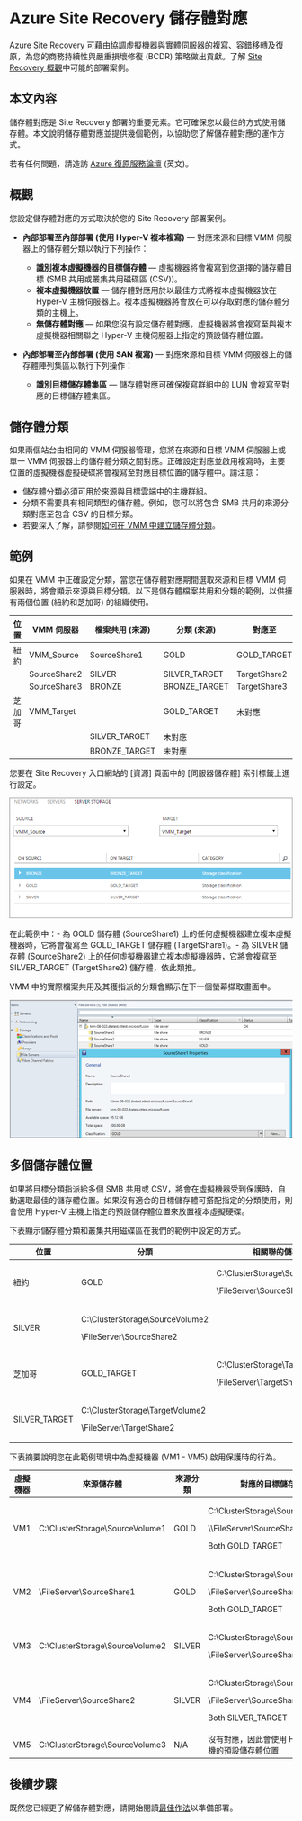<properties
	pageTitle="Site Recovery 儲存體對應 | Microsoft Azure"
	description="Azure Site Recovery 可將內部部署上虛擬機器和實體伺服器的複寫、容錯移轉及復原協調至 Azure 或次要內部部署站台。"
	services="site-recovery"
	documentationCenter=""
	authors="rayne-wiselman"
	manager="jwhit"
	editor=""/>

<tags
	ms.service="site-recovery"
	ms.devlang="na"
	ms.topic="get-started-article"
	ms.tgt_pltfrm="na"
	ms.workload="storage-backup-recovery"
	ms.date="08/05/2015"
	ms.author="raynew"/>


# Azure Site Recovery 儲存體對應


Azure Site Recovery 可藉由協調虛擬機器與實體伺服器的複寫、容錯移轉及復原，為您的商務持續性與嚴重損壞修復 (BCDR) 策略做出貢獻。了解 [Site Recovery 概觀](site-recovery-overview.md)中可能的部署案例。


## 本文內容

儲存體對應是 Site Recovery 部署的重要元素。它可確保您以最佳的方式使用儲存體。本文說明儲存體對應並提供幾個範例，以協助您了解儲存體對應的運作方式。


若有任何問題，請造訪 [Azure 復原服務論壇](https://social.msdn.microsoft.com/forums/azure/home?forum=hypervrecovmgr) (英文)。

## 概觀

您設定儲存體對應的方式取決於您的 Site Recovery 部署案例。



- **內部部署至內部部署 (使用 Hyper-V 複本複寫)** — 對應來源和目標 VMM 伺服器上的儲存體分類以執行下列操作：

	- **識別複本虛擬機器的目標儲存體** — 虛擬機器將會複寫到您選擇的儲存體目標 (SMB 共用或叢集共用磁碟區 (CSV))。
	- **複本虛擬機器放置** — 儲存體對應用於以最佳方式將複本虛擬機器放在 Hyper-V 主機伺服器上。複本虛擬機器將會放在可以存取對應的儲存體分類的主機上。
	- **無儲存體對應** — 如果您沒有設定儲存體對應，虛擬機器將會複寫至與複本虛擬機器相關聯之 Hyper-V 主機伺服器上指定的預設儲存體位置。

- **內部部署至內部部署 (使用 SAN 複寫)** — 對應來源和目標 VMM 伺服器上的儲存體陣列集區以執行下列操作：
	- **識別目標儲存體集區** — 儲存體對應可確保複寫群組中的 LUN 會複寫至對應的目標儲存體集區。



## 儲存體分類

如果兩個站台由相同的 VMM 伺服器管理，您將在來源和目標 VMM 伺服器上或單一 VMM 伺服器上的儲存體分類之間對應。正確設定對應並啟用複寫時，主要位置的虛擬機器虛擬硬碟將會複寫至對應目標位置的儲存體中。請注意：

- 儲存體分類必須可用於來源與目標雲端中的主機群組。
- 分類不需要具有相同類型的儲存體。例如，您可以將包含 SMB 共用的來源分類對應至包含 CSV 的目標分類。
- 若要深入了解，請參閱[如何在 VMM 中建立儲存體分類](https://technet.microsoft.com/library/gg610685.aspx)。

## 範例

如果在 VMM 中正確設定分類，當您在儲存體對應期間選取來源和目標 VMM 伺服器時，將會顯示來源與目標分類。以下是儲存體檔案共用和分類的範例，以供擁有兩個位置 (紐約和芝加哥) 的組織使用。

**位置** | **VMM 伺服器** | **檔案共用 (來源)** | **分類 (來源)** | **對應至** | **檔案共用 (目標)**
---|---|--- |---|---|---
紐約 | VMM\_Source| SourceShare1 | GOLD | GOLD\_TARGET | TargetShare1
 | | SourceShare2 | SILVER | SILVER\_TARGET | TargetShare2
 | | SourceShare3 | BRONZE | BRONZE\_TARGET | TargetShare3
芝加哥 | VMM\_Target | | GOLD\_TARGET | 未對應 |
| | | SILVER\_TARGET | 未對應 |
 | | | BRONZE\_TARGET | 未對應

您要在 Site Recovery 入口網站的 [資源] 頁面中的 [伺服器儲存體] 索引標籤上進行設定。

![設定儲存體對應](./media/site-recovery-storage-mapping/StorageMapping1.png)

在此範例中：- 為 GOLD 儲存體 (SourceShare1) 上的任何虛擬機器建立複本虛擬機器時，它將會複寫至 GOLD\_TARGET 儲存體 (TargetShare1)。- 為 SILVER 儲存體 (SourceShare2) 上的任何虛擬機器建立複本虛擬機器時，它將會複寫至 SILVER\_TARGET (TargetShare2) 儲存體，依此類推。

VMM 中的實際檔案共用及其獲指派的分類會顯示在下一個螢幕擷取畫面中。

![VMM 中的儲存體分類](./media/site-recovery-storage-mapping/StorageMapping2.png)

## 多個儲存體位置

如果將目標分類指派給多個 SMB 共用或 CSV，將會在虛擬機器受到保護時，自動選取最佳的儲存體位置。如果沒有適合的目標儲存體可搭配指定的分類使用，則會使用 Hyper-V 主機上指定的預設儲存體位置來放置複本虛擬硬碟。

下表顯示儲存體分類和叢集共用磁碟區在我們的範例中設定的方式。

**位置** | **分類** | **相關聯的儲存體**
---|---|---
紐約 | GOLD | <p>C:\\ClusterStorage\\SourceVolume1</p><p>\\FileServer\\SourceShare1</p>
 | SILVER | <p>C:\\ClusterStorage\\SourceVolume2</p><p>\\FileServer\\SourceShare2</p>
芝加哥 | GOLD\_TARGET | <p>C:\\ClusterStorage\\TargetVolume1</p><p>\\FileServer\\TargetShare1</p>
 | SILVER\_TARGET| <p>C:\\ClusterStorage\\TargetVolume2</p><p>\\FileServer\\TargetShare2</p>

下表摘要說明您在此範例環境中為虛擬機器 (VM1 - VM5) 啟用保護時的行為。

**虛擬機器** | **來源儲存體** | **來源分類** | **對應的目標儲存體**
---|---|---|---
VM1 | C:\\ClusterStorage\\SourceVolume1 | GOLD | <p>C:\\ClusterStorage\\SourceVolume1</p><p>\\\FileServer\\SourceShare1</p><p>Both GOLD\_TARGET</p>
VM2 | \\FileServer\\SourceShare1 | GOLD | <p>C:\\ClusterStorage\\SourceVolume1</p><p>\\FileServer\\SourceShare1</p> <p>Both GOLD\_TARGET</p>
VM3 | C:\\ClusterStorage\\SourceVolume2 | SILVER | <p>C:\\ClusterStorage\\SourceVolume2</p><p>\\FileServer\\SourceShare2</p>
VM4 | \\FileServer\\SourceShare2 | SILVER |<p>C:\\ClusterStorage\\SourceVolume2</p><p>\\FileServer\\SourceShare2</p><p>Both SILVER\_TARGET</p>
VM5 | C:\\ClusterStorage\\SourceVolume3 | N/A | 沒有對應，因此會使用 Hyper-V 主機的預設儲存體位置

## 後續步驟

既然您已經更了解儲存體對應，請開始閱讀[最佳作法](site-recovery-best-practices.md)以準備部署。

<!---HONumber=Sept15_HO4-->